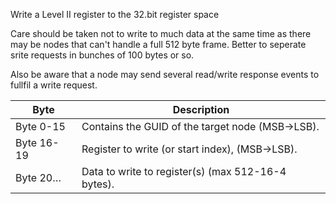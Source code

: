  Write a Level II register to the 32.bit register space

 Care should be taken not to write to much data at the same time as there may be nodes
 that can't handle a full 512 byte frame. Better to seperate srite requests in bunches
 of 100 bytes or so.

 Also be aware that a node may send several read/write response events to fullfil a write request.
 
 | Byte       | Description                                      | 
 | ----       | -----------                                      | 
 | Byte 0-15  | Contains the GUID of the target node (MSB->LSB). | 
 | Byte 16-19 | Register to write (or start index), (MSB->LSB).  | 
 | Byte 20…   | Data to write to register(s) (max 512-16-4 bytes).  | 


